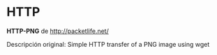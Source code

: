 HTTP
=========

**HTTP-PNG** de http://packetlife.net/

Descripción original:
Simple HTTP transfer of a PNG image using wget


